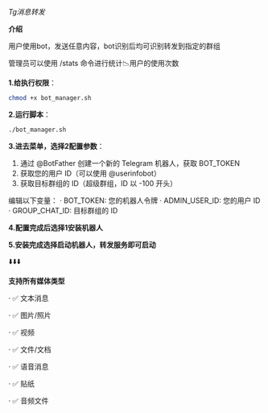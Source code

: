 *Tg消息转发*


**介绍**


用户使用bot，发送任意内容，bot识别后均可识别转发到指定的群组


管理员可以使用 /stats 命令进行统计📉用户的使用次数


**1.给执行权限**：
```bash
chmod +x bot_manager.sh
```


**2.运行脚本**：
```bash
./bot_manager.sh
```


**3.进去菜单，选择2配置参数**：
  1. 通过 @BotFather 创建一个新的 Telegram 机器人，获取 BOT_TOKEN
  2. 获取您的用户 ID（可以使用 @userinfobot）
  3. 获取目标群组的 ID（超级群组，ID 以 -100 开头）

编辑以下变量：
· BOT_TOKEN: 您的机器人令牌
· ADMIN_USER_ID: 您的用户 ID
· GROUP_CHAT_ID: 目标群组的 ID


**4.配置完成后选择1安装机器人**


**5.安装完成选择启动机器人，转发服务即可启动**


⬇️⬇️⬇️


**支持所有媒体类型**


· ✅ 文本消息


· ✅ 图片/照片


· ✅ 视频


· ✅ 文件/文档


· ✅ 语音消息


· ✅ 贴纸


· ✅ 音频文件
